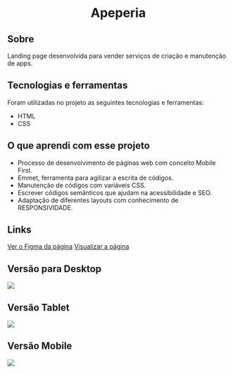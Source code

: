 <h1 align="center" id="top">Apeperia</h1>

<h2>Sobre </h2>

  Landing page desenvolvida para vender serviços de criação e manutenção de apps.

<h2>Tecnologias e ferramentas</h2>

Foram utilizadas no projeto as seguintes tecnologias e ferramentas:

* HTML
* CSS

<h2>O que aprendi com esse projeto</h2>

* Processo de desenvolvimento de páginas web com conceito Mobile First.
* Emmet, ferramenta para agilizar a escrita de códigos.
* Manutenção de códigos com variáveis CSS.
* Escrever códigos semânticos que ajudam na acessibilidade e SEO.
* Adaptação de diferentes layouts com conhecimento de RESPONSIVIDADE.
 
<h2>Links</h2>

<a href="https://www.figma.com/file/FidBn9f7BoBCoEs19EzbUD/Apeperia-Mobile-First?node-id=0%3A1&t=c8IQ5Yivqt1B6RId-0">Ver o Figma da página</a>
<a href="https://fat-brake.surge.sh/">Visualizar a página</a>

<h2>Versão para Desktop</h2>
 
<img src="./img/tela-desktop.png">

 <h2>Versão Tablet</h2>

<img src="./img/tela-tablet.png">

 <h2>Versão Mobile</h2>

<img src="./img/tela-celular.png">
